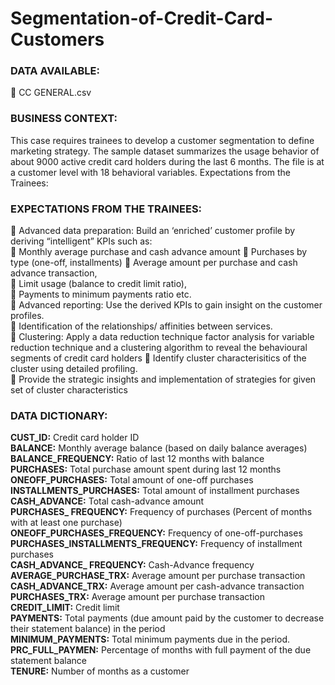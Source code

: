 # Segmentation-of-Credit-Card-Customers
### DATA AVAILABLE: 
 CC GENERAL.csv 

### BUSINESS CONTEXT: 
This case requires trainees to develop a customer segmentation to define marketing strategy. The sample dataset summarizes the usage behavior of about 9000 active credit card holders during the last 6 months. The file is at a customer level with 18 behavioral variables.   Expectations from the Trainees:   
### EXPECTATIONS FROM THE TRAINEES:  
 Advanced data preparation: Build an ‘enriched’ customer profile by deriving “intelligent” KPIs such as:  
 Monthly average purchase and cash advance amount 
 Purchases by type (one-off, installments) 
 Average amount per purchase and cash advance transaction,  
 Limit usage (balance to credit limit ratio),  
 Payments to minimum payments ratio etc.  
 Advanced reporting: Use the derived KPIs to gain insight on the customer profiles.  
 Identification of the relationships/ affinities between services.  
 Clustering: Apply a data reduction technique factor analysis for variable reduction technique and a clustering algorithm to reveal the behavioural segments of credit card holders 
 Identify cluster characterisitics of the cluster using detailed profiling.  
 Provide the strategic insights and implementation of strategies for given set of cluster characteristics 
 
### DATA DICTIONARY: 
 
<b>CUST_ID:</b> Credit card holder ID   
<b>BALANCE:</b> Monthly average balance (based on daily balance averages)   
<b>BALANCE_FREQUENCY:</b> Ratio of last 12 months with balance   
<b>PURCHASES:</b> Total purchase amount spent during last 12 months   
<b>ONEOFF_PURCHASES:</b> Total amount of one-off purchases  
<b>INSTALLMENTS_PURCHASES:</b> Total amount of installment purchases   
<b>CASH_ADVANCE:</b> Total cash-advance amount   
<b>PURCHASES_ FREQUENCY:</b> Frequency of purchases (Percent of months with at least one purchase)   
<b>ONEOFF_PURCHASES_FREQUENCY:</b> Frequency of one-off-purchases 
<b>PURCHASES_INSTALLMENTS_FREQUENCY:</b> Frequency of installment purchases   
<b>CASH_ADVANCE_ FREQUENCY:</b> Cash-Advance frequency   
<b>AVERAGE_PURCHASE_TRX:</b> Average amount per purchase transaction   
<b>CASH_ADVANCE_TRX:</b> Average amount per cash-advance transaction   
<b>PURCHASES_TRX:</b> Average amount per purchase transaction   
<b>CREDIT_LIMIT:</b> Credit limit   
<b>PAYMENTS:</b> Total payments (due amount paid by the customer to decrease their statement balance) in the period   
<b>MINIMUM_PAYMENTS:</b> Total minimum payments due in the period.   
<b>PRC_FULL_PAYMEN:</b> Percentage of months with full payment of the due statement balance   
<b>TENURE:</b> Number of months as a customer   
